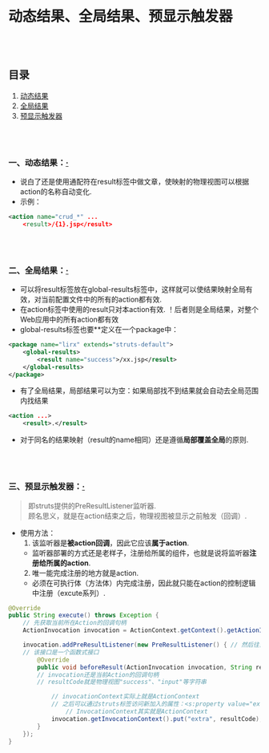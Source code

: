 # 动态结果、全局结果、预显示触发器

<br><br>

## 目录
1. [动态结果]()
2. [全局结果]()
3. [预显示触发器]()

<br><br>

### 一、动态结果：[·](#目录)
- 说白了还是使用通配符在result标签中做文章，使映射的物理视图可以根据action的名称自动变化.
- 示例：

```xml
<action name="crud_*" ...
    <result>/{1}.jsp</result>
```

<br><br>

### 二、全局结果：[·](#目录)
- 可以将result标签放在global-results标签中，这样就可以使结果映射全局有效，对当前配置文件中的所有的action都有效.
 - 在action标签中使用的result只对本action有效.
！后者则是全局结果，对整个Web应用中的所有action都有效
- global-results标签也要**定义在一个package中：

```xml
<package name="lirx" extends="struts-default">
    <global-results>
        <result name="success">/xx.jsp</result>
    </global-results>
</package>
```

- 有了全局结果，局部结果可以为空：如果局部找不到结果就会自动去全局范围内找结果

```xml
<action ...>
    <result>.</result>
```

- 对于同名的结果映射（result的name相同）还是遵循**局部覆盖全局**的原则.

<br><br>

### 三、预显示触发器：[·](#目录)
> 即struts提供的PreResultListener监听器.<br>
> 顾名思义，就是在action结束之后，物理视图被显示之前触发（回调）.

- 使用方法：
  1. 该监听器是**被action回调**，因此它应该**属于action**.
    - 监听器部署的方式还是老样子，注册给所属的组件，也就是说将监听器**注册给所属的action**.
  2. 唯一能完成注册的地方就是action.
    - 必须在可执行体（方法体）内完成注册，因此就只能在action的控制逻辑中注册（excute系列）.

```java
@Override
public String execute() throws Exception {
	// 先获取当前所在Action的回调句柄
	ActionInvocation invocation = ActionContext.getContext().getActionInvocation();

	invocation.addPreResultListener(new PreResultListener() { // 然后往当前Action的回调句柄中添加监听器
	// 该接口是一个函数式接口
		@Override
		public void beforeResult(ActionInvocation invocation, String resultCode) { // 顾名思义就是在正式显示物理视图之前要执行的任务
		// invocation还是当前Action的回调句柄
		// resultCode就是物理视图"success"、"input"等字符串

			// invocationContext实际上就是ActionContext
			// 之后可以通过struts标签访问新加入的属性：<s:property value="extra"/>
                // InvocationContext其实就是ActionContext
			invocation.getInvocationContext().put("extra", resultCode);
		}
	});
}
```
